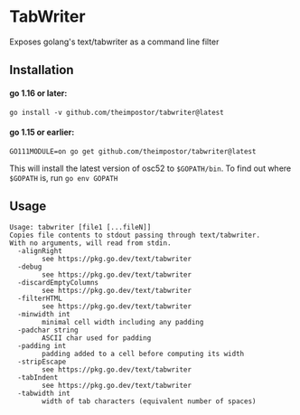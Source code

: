 # TabWriter
Exposes golang's text/tabwriter as a command line filter

## Installation

#### go 1.16 or later:

```
go install -v github.com/theimpostor/tabwriter@latest
```

#### go 1.15 or earlier:
```
GO111MODULE=on go get github.com/theimpostor/tabwriter@latest
```

This will install the latest version of osc52 to `$GOPATH/bin`. To find out where `$GOPATH` is, run `go env GOPATH`

## Usage
```
Usage: tabwriter [file1 [...fileN]]
Copies file contents to stdout passing through text/tabwriter.
With no arguments, will read from stdin.
  -alignRight
        see https://pkg.go.dev/text/tabwriter
  -debug
        see https://pkg.go.dev/text/tabwriter
  -discardEmptyColumns
        see https://pkg.go.dev/text/tabwriter
  -filterHTML
        see https://pkg.go.dev/text/tabwriter
  -minwidth int
        minimal cell width including any padding
  -padchar string
        ASCII char used for padding
  -padding int
        padding added to a cell before computing its width
  -stripEscape
        see https://pkg.go.dev/text/tabwriter
  -tabIndent
        see https://pkg.go.dev/text/tabwriter
  -tabwidth int
        width of tab characters (equivalent number of spaces)
```
